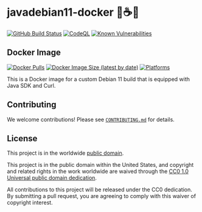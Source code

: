 # javadebian11-docker 🍥☕🐳 #

[![GitHub Build Status](https://github.com/cisagov/javadebian11-docker/workflows/build/badge.svg)](https://github.com/cisagov/javadebian11-docker/actions/workflows/build.yml)
[![CodeQL](https://github.com/cisagov/javadebian11-docker/workflows/CodeQL/badge.svg)](https://github.com/cisagov/javadebian11-docker/actions/workflows/codeql-analysis.yml)
[![Known Vulnerabilities](https://snyk.io/test/github/cisagov/javadebian11-docker/badge.svg)](https://snyk.io/test/github/cisagov/javadebian11-docker)

## Docker Image ##

[![Docker Pulls](https://img.shields.io/docker/pulls/cisagov/java-debian11)](https://hub.docker.com/r/cisagov/java-debian11)
[![Docker Image Size (latest by date)](https://img.shields.io/docker/image-size/cisagov/java-debian11)](https://hub.docker.com/r/cisagov/java-debian11)
[![Platforms](https://img.shields.io/badge/platforms-amd64%20%7C%20arm%2Fv6%20%7C%20arm%2Fv7%20%7C%20arm64%20%7C%20ppc64le%20%7C%20s390x-blue)](https://hub.docker.com/r/cisagov/java-debian11/tags)

This is a Docker image for a custom Debian 11 build that is equipped with
Java SDK and Curl.

## Contributing ##

We welcome contributions!  Please see [`CONTRIBUTING.md`](CONTRIBUTING.md) for
details.

## License ##

This project is in the worldwide [public domain](LICENSE).

This project is in the public domain within the United States, and
copyright and related rights in the work worldwide are waived through
the [CC0 1.0 Universal public domain
dedication](https://creativecommons.org/publicdomain/zero/1.0/).

All contributions to this project will be released under the CC0
dedication. By submitting a pull request, you are agreeing to comply
with this waiver of copyright interest.
